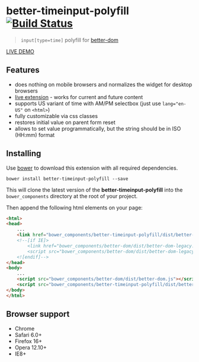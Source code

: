 # better-timeinput-polyfill [![Build Status](https://api.travis-ci.org/chemerisuk/better-timeinput-polyfill.png?branch=master)](http://travis-ci.org/chemerisuk/better-timeinput-polyfill)
> `input[type=time]` polyfill for [better-dom](https://github.com/chemerisuk/better-dom)

[LIVE DEMO](http://chemerisuk.github.io/better-timeinput-polyfill/)

## Features
* does nothing on mobile browsers and normalizes the widget for desktop browsers
* [live extension](https://github.com/chemerisuk/better-dom/wiki/Live-extensions) - works for current and future content
* supports US variant of time with AM/PM selectbox (just use `lang="en-US"` on `<html>`)
* fully customizable via css classes
* restores initial value on parent form reset
* allows to set value programmatically, but the string should be in ISO (HH:mm) format

## Installing
Use [bower](http://bower.io/) to download this extension with all required dependencies.

    bower install better-timeinput-polyfill --save

This will clone the latest version of the __better-timeinput-polyfill__ into the `bower_components` directory at the root of your project.

Then append the following html elements on your page:

```html
<html>
<head>
    ...
    <link href="bower_components/better-timeinput-polyfill/dist/better-timeinput-polyfill.css" rel="stylesheet"/>
    <!--[if IE]>
        <link href="bower_components/better-dom/dist/better-dom-legacy.htc" rel="htc"/>
        <script src="bower_components/better-dom/dist/better-dom-legacy.js"></script>
    <![endif]-->
</head>
<body>
    ...
    <script src="bower_components/better-dom/dist/better-dom.js"></script>
    <script src="bower_components/better-timeinput-polyfill/dist/better-timeinput-polyfill.js"></script>
</body>
</html>
```

## Browser support
* Chrome
* Safari 6.0+
* Firefox 16+
* Opera 12.10+
* IE8+